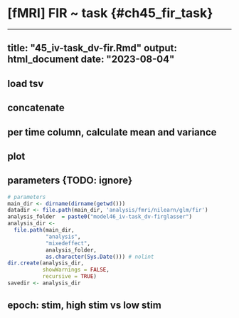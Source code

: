 # [fMRI] FIR ~ task {#ch45_fir_task}
---
title: "45_iv-task_dv-fir.Rmd"
output: html_document
date: "2023-08-04"
---

## load tsv
## concatenate 
## per time column, calculate mean and variance
## plot



## parameters {TODO: ignore}

```r
# parameters
main_dir <- dirname(dirname(getwd()))
datadir <- file.path(main_dir, 'analysis/fmri/nilearn/glm/fir')
analysis_folder  = paste0("model46_iv-task_dv-firglasser")
analysis_dir <-
  file.path(main_dir,
            "analysis",
            "mixedeffect",
            analysis_folder,
            as.character(Sys.Date())) # nolint
dir.create(analysis_dir,
           showWarnings = FALSE,
           recursive = TRUE)
savedir <- analysis_dir
```


## epoch: stim, high stim vs low stim























